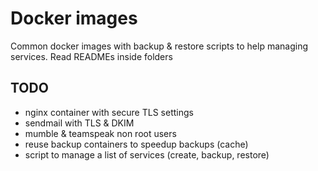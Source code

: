 # Docker images

Common docker images with backup & restore scripts to help managing services.
Read READMEs inside folders

## TODO

 - nginx container with secure TLS settings
 - sendmail with TLS & DKIM
 - mumble & teamspeak non root users
 - reuse backup containers to speedup backups (cache)
 - script to manage a list of services (create, backup, restore)
